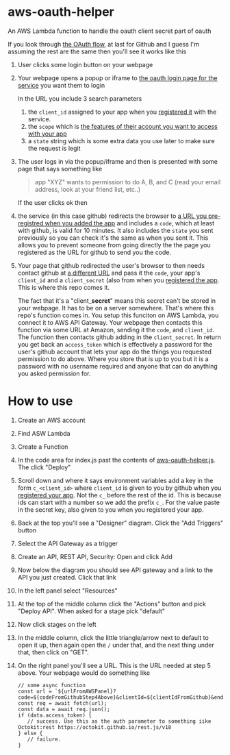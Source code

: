 # aws-oauth-helper
An AWS Lambda function to handle the oauth client secret part of oauth

If you look through [the OAuth flow](), at last for Github and I guess I'm assuming the rest are the same
then you'll see it works like this

1. User clicks some login button on your webpage

2. Your webpage opens a popup or iframe to [the oauth login page for the service](https://github.com/login/oauth/authorize) you want them to login

   In the URL you include 3 search parameters
   
   1. the `client_id` assigned to your app when you [registered it](https://github.com/settings/developers) with the service. 
   2. the `scope` which is [the features of their account you want to access with your app](https://docs.github.com/en/free-pro-team@latest/developers/apps/scopes-for-oauth-apps)
   3. a `state` string which is some extra data you use later to make sure the request is legit
   
3. The user logs in via the popup/iframe and then is presented with some page that says something like

   > app "XYZ" wants to permission to do A, B, and C (read your email address, look at your friend list, etc..)
   
   If the user clicks ok then 
   
4. the service (in this case github) redirects the browser to [a URL you pre-registred when you 
   added the app](https://github.com/settings/developers) and includes a `code`, which at least with github, is valid for 10 minutes. It also includes the `state`
   you sent previously so you can check it's the same as when you sent it. This allows you to prevent someone from going directly the
   the page you registered as the URL for github to send you the code.

5. Your page that github redirected the user's browser to then needs contact github at [a different URL](https://github.com/login/oauth/access_token) and pass it the `code`, your app's `client_id` and a `client_secret` (also from when you [registered the app](https://github.com/settings/developers). This is where this repo comes it.
   
   The fact that it's a "client_**secret**" means this secret can't be stored in your webpage. It has to be on a server somewhere. That's where this repo's function comes in. You setup this funciton on AWS Lambda, you connect it to AWS API Gateway. Your webpage then contacts this function via some URL at Amazon, sending it the `code`, and `client_id`. The function then contacts github adding in the `client_secret`. In return you get back an `access_token` which is effectively a password for the user's github account that lets your app do the things you requested permission to do above. Where you store that is up to you but it is a password with no username required and anyone that can do anything you asked permission for.
   
# How to use

1. Create an AWS account
2. Find ASW Lambda
3. Create a Function
4. In the code area for index.js past the contents of [aws-oauth-helper.js](https://github.com/greggman/aws-oauth-helper/blob/main/aws-oauth-helper.js). The click "Deploy"
5. Scroll down and where it says environment variables add a key in the form `c_<client_id>` where `client_id` is given to you by github when you [registered your app](https://github.com/settings/developers). Not the `c_` before the rest of the id. This is because ids can start with a number so we add the prefix `c_`. For the value paste in the secret key, also given to you when you registered your app.
6. Back at the top you'll see a "Designer" diagram. Click the "Add Triggers" button
7. Select the API Gateway as a trigger
8. Create an API, REST API, Security: Open and click Add
9. Now below the diagram you should see API gateway and a link to the API you just created. Click that link
10. In the left panel select "Resources"
11. At the top of the middle column click the "Actions" button and pick "Deploy API". When asked for a stage pick "default"
12. Now click stages on the left
13. In the middle column, click the little triangle/arrow next to default to open it up, then again open the `/` under that, and the next thing under that, then click on "GET".
14. On the right panel you'll see a URL. This is the URL needed at step 5 above. Your webpage would do something like

    ```
    // some async function
    const url = `${urlFromAWSPanel}?code=${codeFromGithubStep4Above}&clientId=${clientIdFromGithub}&endPoint=${encodeURIComponent('https://github.com/login/oauth/access_token')}`;
    const req = await fetch(url);
    const data = await req.json();
    if (data.access_token) {
       // success. Use this as the auth parameter to something iike Octokit:rest https://octokit.github.io/rest.js/v18
    } else {
       // failure. 
    }
    ```
    
